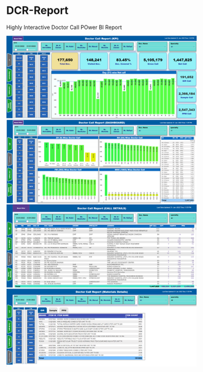 # DCR-Report
Highly Interactive Doctor Call POwer BI Report

![alt text](https://github.com/RoyelBee/DCR-Report/blob/main/DCR_KPI.png)
![alt text](https://github.com/RoyelBee/DCR-Report/blob/main/DCR_Dashboard.png)
![alt text](https://github.com/RoyelBee/DCR-Report/blob/main/DCR_call.png)
![alt text](https://github.com/RoyelBee/DCR-Report/blob/main/DCR_materials.png)
